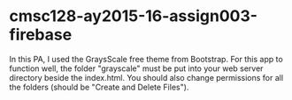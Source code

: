 # cmsc128-ay2015-16-assign003-firebase

In this PA, I used the GraysScale free theme from Bootstrap.
For this app to function well, the folder "grayscale" must be put into your web server directory beside the index.html.
You should also change permissions for all the folders (should be "Create and Delete Files").
